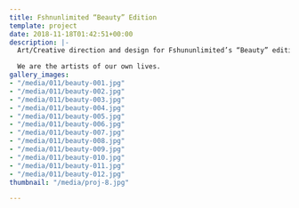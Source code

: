 ```yaml
---
title: Fshnunlimited “Beauty” Edition
template: project
date: 2018-11-18T01:42:51+00:00
description: |-
  Art/Creative direction and design for Fshununlimited’s “Beauty” edition. In this issue, we explore reality as a prism of perception – its beauty, possibility and magic a mirror to only our own and our desire to find it.

  We are the artists of our own lives.
gallery_images:
- "/media/011/beauty-001.jpg"
- "/media/011/beauty-002.jpg"
- "/media/011/beauty-003.jpg"
- "/media/011/beauty-004.jpg"
- "/media/011/beauty-005.jpg"
- "/media/011/beauty-006.jpg"
- "/media/011/beauty-007.jpg"
- "/media/011/beauty-008.jpg"
- "/media/011/beauty-009.jpg"
- "/media/011/beauty-010.jpg"
- "/media/011/beauty-011.jpg"
- "/media/011/beauty-012.jpg"
thumbnail: "/media/proj-8.jpg"

---
```

